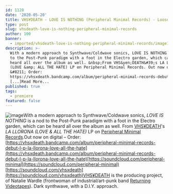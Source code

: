 ```yaml
---
id: 1128
date: '2020-05-20'
title: VHS¥DEATH - LOVE IS NOTHING (Peripheral Minimal Records) - Loose Lips
type: post
slug: vhsdeath-love-is-nothing-peripheral-minimal-records
author: 100
banner:
  - imported/vhsdeath-love-is-nothing-peripheral-minimal-records/image1128.jpeg
description: >-
  With a modern approach to Synthwave/Coldwave sonics, LOVE IS NOTHING is a nod
  to the Post-Punk paradigm with a foot in the Electro garden, which can be
  heard all over the album as well. &nbsp;From VHS&yen;DEATH&#39;s LA LLORONA
  (LOVE &amp; ALL THE HATE) LP on Peripheral Minimal Records. Out now on digital
  &#8211; Order:
  https://vhsxdeath.bandcamp.com/album/peripheral-minimal-records-debut-l-p-la-llorona-love-all-the-hate
  [...]Read More...
published: true
tags:
  - premiere
featured: false
---
```

![image](../imported/vhsdeath-love-is-nothing-peripheral-minimal-records/image1128.jpeg)With a modern approach to Synthwave/Coldwave sonics, _LOVE IS NOTHING_ is a nod to the Post-Punk paradigm with a foot in the Electro garden, which can be heard all over the album as well. From [VHS¥DEATH](https://vhsxdeath.bandcamp.com/)'s _LA LLORONA (LOVE & ALL THE HATE)_ LP on [Peripheral Minimal Records](https://www.peripheralminimal.com/).Out now on digital – Order: [](https://vhsxdeath.bandcamp.com/album/peripheral-minimal-records-debut-l-p-la-llorona-love-all-the-hate)[https://vhsxdeath.bandcamp.com/album/peripheral-minimal-records-debut-l-p-la-llorona-love-all-the-hate](https://vhsxdeath.bandcamp.com/album/peripheral-minimal-records-debut-l-p-la-llorona-love-all-the-hate)[https://soundcloud.com/peripheral-minimal](https://soundcloud.com/peripheral-minimal)  
[](https://soundcloud.com/vhsxdeath)[https://soundcloud.com/vhsxdeath](https://soundcloud.com/vhsxdeath)VHS¥DEATH is the producing project, of Natalie Wardle (frontwoman of industrial/art-punk band [Returning Videotapes](https://returningvideotapes.bandcamp.com/)). Dark synthwave, with a D.I.Y. approach.